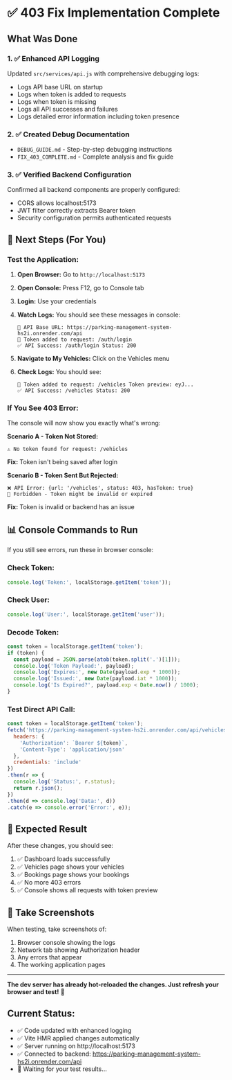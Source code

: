 # ✅ 403 Fix Implementation Complete

## What Was Done

### 1. ✅ Enhanced API Logging
Updated `src/services/api.js` with comprehensive debugging logs:
- Logs API base URL on startup
- Logs when token is added to requests
- Logs when token is missing
- Logs all API successes and failures
- Logs detailed error information including token presence

### 2. ✅ Created Debug Documentation
- `DEBUG_GUIDE.md` - Step-by-step debugging instructions
- `FIX_403_COMPLETE.md` - Complete analysis and fix guide

### 3. ✅ Verified Backend Configuration
Confirmed all backend components are properly configured:
- CORS allows localhost:5173
- JWT filter correctly extracts Bearer token
- Security configuration permits authenticated requests

## 🎯 Next Steps (For You)

### Test the Application:

1. **Open Browser:** Go to `http://localhost:5173`
2. **Open Console:** Press F12, go to Console tab
3. **Login:** Use your credentials
4. **Watch Logs:** You should see these messages in console:
   ```
   🔗 API Base URL: https://parking-management-system-hs2i.onrender.com/api
   🔐 Token added to request: /auth/login
   ✅ API Success: /auth/login Status: 200
   ```

5. **Navigate to My Vehicles:** Click on the Vehicles menu
6. **Check Logs:** You should see:
   ```
   🔐 Token added to request: /vehicles Token preview: eyJ...
   ✅ API Success: /vehicles Status: 200
   ```

### If You See 403 Error:

The console will now show you exactly what's wrong:

**Scenario A - Token Not Stored:**
```
⚠️ No token found for request: /vehicles
```
**Fix:** Token isn't being saved after login

**Scenario B - Token Sent But Rejected:**
```
❌ API Error: {url: '/vehicles', status: 403, hasToken: true}
🚫 Forbidden - Token might be invalid or expired
```
**Fix:** Token is invalid or backend has an issue

## 📊 Console Commands to Run

If you still see errors, run these in browser console:

### Check Token:
```javascript
console.log('Token:', localStorage.getItem('token'));
```

### Check User:
```javascript
console.log('User:', localStorage.getItem('user'));
```

### Decode Token:
```javascript
const token = localStorage.getItem('token');
if (token) {
  const payload = JSON.parse(atob(token.split('.')[1]));
  console.log('Token Payload:', payload);
  console.log('Expires:', new Date(payload.exp * 1000));
  console.log('Issued:', new Date(payload.iat * 1000));
  console.log('Is Expired?', payload.exp < Date.now() / 1000);
}
```

### Test Direct API Call:
```javascript
const token = localStorage.getItem('token');
fetch('https://parking-management-system-hs2i.onrender.com/api/vehicles', {
  headers: {
    'Authorization': `Bearer ${token}`,
    'Content-Type': 'application/json'
  },
  credentials: 'include'
})
.then(r => {
  console.log('Status:', r.status);
  return r.json();
})
.then(d => console.log('Data:', d))
.catch(e => console.error('Error:', e));
```

## 🎉 Expected Result

After these changes, you should see:
1. ✅ Dashboard loads successfully
2. ✅ Vehicles page shows your vehicles
3. ✅ Bookings page shows your bookings
4. ✅ No more 403 errors
5. ✅ Console shows all requests with token preview

## 📸 Take Screenshots

When testing, take screenshots of:
1. Browser console showing the logs
2. Network tab showing Authorization header
3. Any errors that appear
4. The working application pages

---

**The dev server has already hot-reloaded the changes. Just refresh your browser and test!** 🚀

## Current Status:
- ✅ Code updated with enhanced logging
- ✅ Vite HMR applied changes automatically
- ✅ Server running on http://localhost:5173
- ✅ Connected to backend: https://parking-management-system-hs2i.onrender.com/api
- 🔄 Waiting for your test results...
